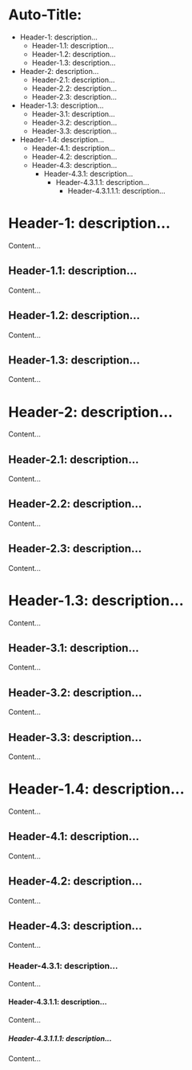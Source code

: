 # Auto-Title:
* Header-1: description...
    * Header-1.1: description...
    * Header-1.2: description...
    * Header-1.3: description...
* Header-2: description...
    * Header-2.1: description...
    * Header-2.2: description...
    * Header-2.3: description...
* Header-1.3: description...
    * Header-3.1: description...
    * Header-3.2: description...
    * Header-3.3: description...
* Header-1.4: description...
    * Header-4.1: description...
    * Header-4.2: description...
    * Header-4.3: description...
        * Header-4.3.1: description...
            * Header-4.3.1.1: description...
                * Header-4.3.1.1.1: description...

# Header-1: description...
Content...

## Header-1.1: description...
Content...

## Header-1.2: description...
Content...

## Header-1.3: description...
Content...

# Header-2: description...
Content...

## Header-2.1: description...
Content...

## Header-2.2: description...
Content...

## Header-2.3: description...
Content...

# Header-1.3: description...
Content...

## Header-3.1: description...
Content...

## Header-3.2: description...
Content...

## Header-3.3: description...
Content...

# Header-1.4: description...
Content...

## Header-4.1: description...
Content...

## Header-4.2: description...
Content...

## Header-4.3: description...
Content...

### Header-4.3.1: description...
Content...

#### Header-4.3.1.1: description...
Content...

##### Header-4.3.1.1.1: description...
Content...
